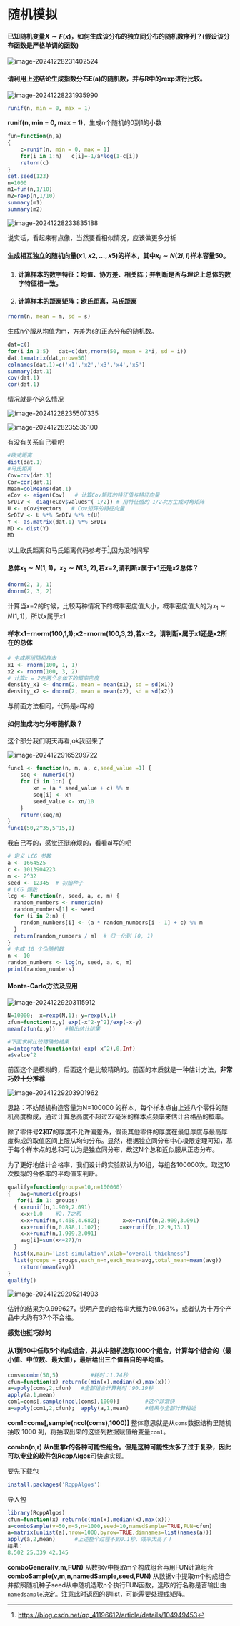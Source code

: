 # 随机模拟

#### 已知随机变量${X\sim F(x)}$，如何生成该分布的独立同分布的随机数序列？(假设该分布函数是严格单调的函数)

![image-20241228231402524](1.png)

#### 请利用上述结论生成指数分布E(a)的随机数，并与R中的rexp进行比较。

![image-20241228231935990](2.png)

``` R
runif(n, min = 0, max = 1)
```



**runif(n, min = 0, max = 1)**，生成n个随机的0到1的小数

``` R
fun=function(n,a)
{	
	c=runif(n, min = 0, max = 1)
	for(i in 1:n) 	c[i]=-1/a*log(1-c[i])
	return(c)
}
set.seed(123)
n=1000
m1=fun(n,1/10)
m2=rexp(n,1/10)
summary(m1)
summary(m2)
```

![image-20241228233835188](3.png)

说实话，看起来有点像，当然要看相似情况，应该做更多分析

#### 生成相互独立的随机向量$(x1,x2,...,x5)$的样本，其中${x_i\sim N(2i,i)}$样本容量50。

1. #### 计算样本的数字特征：均值、协方差、相关阵；并判断是否与理论上总体的数字特征相一致。

2. #### 计算样本的距离矩阵：欧氏距离，马氏距离

``` R
rnorm(n, mean = m, sd = s)
```

生成n个服从均值为m，方差为s的正态分布的随机数。

``` R
dat=c()
for(i in 1:5) 	dat=c(dat,rnorm(50, mean = 2*i, sd = i))
dat.1=matrix(dat,nrow=50)
colnames(dat.1)=c('x1','x2','x3','x4','x5')
summary(dat.1)
cov(dat.1)
cor(dat.1)
```

情况就是个这么情况

![image-20241228235507335](4.png)

![image-20241228235535100](5.png)

有没有关系自己看吧

``` R
#欧式距离
dist(dat.1)
#马氏距离
Cov=cov(dat.1)
Cor=cor(dat.1)
Mean=colMeans(dat.1)
eCov <- eigen(Cov)   # 计算Cov矩阵的特征值与特征向量
SrDIV <- diag(eCov$values^(-1/2)) # 用特征值的-1/2次方生成对角矩阵
U <- eCov$vectors   # Cov矩阵的特征向量
SrDIV <- U %*% SrDIV %*% t(U)
Y <- as.matrix(dat.1) %*% SrDIV
MD <- dist(Y)
MD
```

以上欧氏距离和马氏距离代码参考于[^1],因为没时间写

#### 总体${x_1\sim N(1,1)}$，$x_2\sim N(3,2)$,若$x$=2,请判断$x$属于$x1$还是$x2$总体？

``` R
dnorm(2, 1, 1)
dnorm(2, 3, 2)
```

计算当${x}$=2的时候，比较两种情况下的概率密度值大小，概率密度值大的为${x_1\sim N(1,1)}$，所以${x}$属于$x1$

#### 样本x1=rnorm(100,1,1);x2=rnorm(100,3,2),若x=2，请判断x属于x1还是x2所在的总体

``` R
# 生成两组随机样本
x1 <- rnorm(100, 1, 1)
x2 <- rnorm(100, 3, 2)
# 计算x = 2在两个总体下的概率密度
density_x1 <- dnorm(2, mean = mean(x1), sd = sd(x1))
density_x2 <- dnorm(2, mean = mean(x2), sd = sd(x2))
```

与前面方法相同，代码是ai写的

#### 如何生成均匀分布随机数？

这个部分我们明天再看,ok我回来了

![image-20241229165209722](6.png)

``` R
func1 <- function(n, m, a, c,seed_value =1) {
    seq <- numeric(n)
    for (i in 1:n) {
        xn = (a * seed_value + c) %% m
        seq[i] <- xn
        seed_value <- xn/10
    }
    return(seq/m)
}
func1(50,2^35,5^15,1)
```

我自己写的，感觉还挺麻烦的，看看ai写的吧

``` R
# 定义 LCG 参数
a <- 1664525
c <- 1013904223
m <- 2^32
seed <- 12345  # 初始种子
# LCG 函数
lcg <- function(n, seed, a, c, m) {
  random_numbers <- numeric(n)
  random_numbers[1] <- seed
  for (i in 2:n) {
    random_numbers[i] <- (a * random_numbers[i - 1] + c) %% m
  }
  return(random_numbers / m)  # 归一化到 [0, 1)
}
# 生成 10 个伪随机数
n <- 10
random_numbers <- lcg(n, seed, a, c, m)
print(random_numbers)
```

#### Monte-Carlo方法及应用

![image-20241229203115912](7.png)

``` R
N=10000;  x=rexp(N,1); y=rexp(N,1)
zfun=function(x,y) exp(-x^2-y^2)/exp(-x-y)
mean(zfun(x,y))   #输出估计结果

#下面求解比较精确的结果
a=integrate(function(x) exp(-x^2),0,Inf)
a$value^2   
```

前面这个是模拟的，后面这个是比较精确的。前面的本质就是一种估计方法，**非常巧妙十分推荐**

![image-20241229203901962](8.png)

思路：不妨随机构造容量为N=100000 的样本，每个样本点由上述八个零件的随机高度构成，通过计算总高度不超过27毫米的样本点频率来估计合格品的概率。

 除了零件号**2和7**的厚度不允许偏差外，假设其他零件的厚度在最低厚度与最高厚度构成的取值区间上服从均匀分布。显然，根据独立同分布中心极限定理可知，基于每个样本点的总和可认为是独立同分布，故这N个总和近似服从正态分布。

为了更好地估计合格率，我们设计的实验默认为10组，每组各100000次。取这10次模拟的合格率的平均值来判断。

``` R
qualify=function(groups=10,n=100000)
{	avg=numeric(groups)
   for(i in 1: groups)
  { x=runif(n,1.909,2.091)
    x=x+1.0    #2，7之和
    x=x+runif(n,4.468,4.682);       x=x+runif(n,2.909,3.091)
    x=x+runif(n,0.898,1.102);      x=x+runif(n,12.9,13.1)
    x=x+runif(n,1.909,2.091)
    avg[i]=sum(x<=27)/n
  }  
  hist(x,main='Last simulation',xlab='overall thickness')
  list(groups = groups,each_n=n,each_mean=avg,total_mean=mean(avg))
	return(mean(avg))
}
qualify()
```

![image-20241229205214993](D:\gitpackages\R_study\3\9.png)

估计的结果为0.999627，说明产品的合格率大概为99.963%，或者认为十万个产品中大约有37个不合格。

**感觉也挺巧妙的**

#### 从1到50中任取5个构成组合，并从中随机选取1000个组合，计算每个组合的（最小值、中位数、最大值），最后给出三个值各自的平均值。

``` R
coms=combn(50,5)          #耗时：1.74秒
cfun=function(x) return(c(min(x),median(x),max(x)))
a=apply(coms,2,cfun)   #全部组合计算耗时：90.19秒
apply(a,1,mean)           
com1=coms[,sample(ncol(coms),1000)]        #这个非常快
a=apply(com1,2,cfun);  apply(a,1,mean)     #结果与全部计算相近
```

**com1=coms[,sample(ncol(coms),1000)]** 整体意思就是从`coms`数据结构里随机抽取 1000 列，将抽取出来的这些列数据赋值给变量`com1`。

**combn(n,r) **从n里拿r的各种可能性组合。但是这种可能性太多了过于复杂，因此可以专业的软件包**RcppAlgos**可快速实现。

要先下载包

``` R
install.packages('RcppAlgos')
```

导入包

``` R
library(RcppAlgos)
cfun=function(x) return(c(min(x),median(x),max(x)))
a=comboSample(v=50,m=5,n=1000,seed=10,namedSample=TRUE,FUN=cfun)
a=matrix(unlist(a),nrow=1000,byrow=TRUE,dimnames=list(names(a)))
apply(a,2,mean)      #上述整个过程不到0.1秒，效率太高了！
结果：
8.502 25.339 42.145
```

**comboGeneral(v,m,FUN)** 从数据v中提取m个构成组合再用FUN计算组合**comboSample(v,m,n,namedSample,seed,FUN)** 从数据v中提取m个构成组合并按照随机种子seed从中随机选取n个执行FUN函数，选取的行名称是否输出由`namedsample`决定。注意此时返回的是list，可能需要处理成矩阵。





[^1]:https://blog.csdn.net/qq_41196612/article/details/104949453
